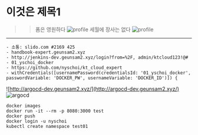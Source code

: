 # 이것은 제목1

>> 폼은
> 영원하다
> ![profile](https://2.bp.blogspot.com/-eMaRxASq-sA/W36Wjnie9fI/AAAAAAAACWY/Ur9Jvj6NvTEmBRY0wmdyqRsH7Z0Hkr5DwCLcBGAs/s1600/%25EC%2598%25A4%25ED%2594%2584%25EB%258B%259D.gif)
> 세월에 장사는 없다
> ![profile](https://image.fmkorea.com/files/attach/new3/20240317/486616/5351334073/6828019801/cbbdb01b2a7c6f2c450bf0d41c8a77c8.jpg)

------------
```
- 소통: slido.com #2169 425
- handbook-expert.geunsam2.xyz
- http://jenkins-dev.geunsam2.xyz/login?from=%2F, admin/ktcloud123!@#
- 01_yschoi_docker
- https://github.com/nyschoi/kt_cloud_expert
- withCredentials([usernamePassword(credentialsId: '01_yschoi_docker', passwordVariable: 'DOCKER_PW', usernameVariable: 'DOCKER_ID')]) {
```

![http://argocd-dev.geunsam2.xyz/](http://argocd-dev.geunsam2.xyz/)
![argocd](https://github.com/orgs/devPracticeCenter/repositories)

```
docker images
docker run -it --rm -p 8080:3000 test 
docker push 
docker login -u nyschoi
kubectl create namespace test01
```
